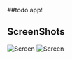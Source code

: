 ##todo app!

## ScreenShots

![Screen](assets/screenshots/screen.png)
![Screen](assets/screenshots/alert.png)